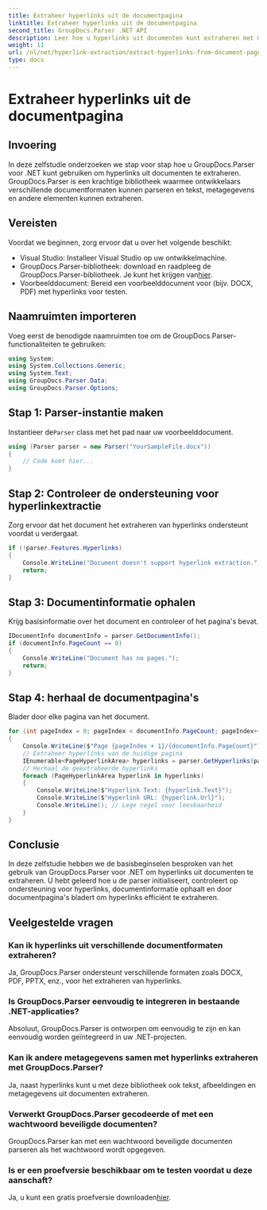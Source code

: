 ```yaml
---
title: Extraheer hyperlinks uit de documentpagina
linktitle: Extraheer hyperlinks uit de documentpagina
second_title: GroupDocs.Parser .NET API
description: Leer hoe u hyperlinks uit documenten kunt extraheren met GroupDocs.Parser voor .NET. Stapsgewijze handleiding voor het extraheren van hyperlinks in C#.
weight: 11
url: /nl/net/hyperlink-extraction/extract-hyperlinks-from-document-page/
type: docs
---
```

# Extraheer hyperlinks uit de documentpagina

## Invoering
In deze zelfstudie onderzoeken we stap voor stap hoe u GroupDocs.Parser voor .NET kunt gebruiken om hyperlinks uit documenten te extraheren. GroupDocs.Parser is een krachtige bibliotheek waarmee ontwikkelaars verschillende documentformaten kunnen parseren en tekst, metagegevens en andere elementen kunnen extraheren.
## Vereisten
Voordat we beginnen, zorg ervoor dat u over het volgende beschikt:
- Visual Studio: Installeer Visual Studio op uw ontwikkelmachine.
-  GroupDocs.Parser-bibliotheek: download en raadpleeg de GroupDocs.Parser-bibliotheek. Je kunt het krijgen van[hier](https://releases.groupdocs.com/parser/net/).
- Voorbeelddocument: Bereid een voorbeelddocument voor (bijv. DOCX, PDF) met hyperlinks voor testen.

## Naamruimten importeren
Voeg eerst de benodigde naamruimten toe om de GroupDocs.Parser-functionaliteiten te gebruiken:
```csharp
using System;
using System.Collections.Generic;
using System.Text;
using GroupDocs.Parser.Data;
using GroupDocs.Parser.Options;
```
## Stap 1: Parser-instantie maken
 Instantieer de`Parser` class met het pad naar uw voorbeelddocument.
```csharp
using (Parser parser = new Parser("YourSampleFile.docx"))
{
    // Code komt hier...
}
```
## Stap 2: Controleer de ondersteuning voor hyperlinkextractie
Zorg ervoor dat het document het extraheren van hyperlinks ondersteunt voordat u verdergaat.
```csharp
if (!parser.Features.Hyperlinks)
{
    Console.WriteLine("Document doesn't support hyperlink extraction.");
    return;
}
```
## Stap 3: Documentinformatie ophalen
Krijg basisinformatie over het document en controleer of het pagina's bevat.
```csharp
IDocumentInfo documentInfo = parser.GetDocumentInfo();
if (documentInfo.PageCount == 0)
{
    Console.WriteLine("Document has no pages.");
    return;
}
```
## Stap 4: herhaal de documentpagina's
Blader door elke pagina van het document.
```csharp
for (int pageIndex = 0; pageIndex < documentInfo.PageCount; pageIndex++)
{
    Console.WriteLine($"Page {pageIndex + 1}/{documentInfo.PageCount}");
    // Extraheer hyperlinks van de huidige pagina
    IEnumerable<PageHyperlinkArea> hyperlinks = parser.GetHyperlinks(pageIndex);
    // Herhaal de geëxtraheerde hyperlinks
    foreach (PageHyperlinkArea hyperlink in hyperlinks)
    {
        Console.WriteLine($"Hyperlink Text: {hyperlink.Text}");
        Console.WriteLine($"Hyperlink URL: {hyperlink.Url}");
        Console.WriteLine(); // Lege regel voor leesbaarheid
    }
}
```

## Conclusie
In deze zelfstudie hebben we de basisbeginselen besproken van het gebruik van GroupDocs.Parser voor .NET om hyperlinks uit documenten te extraheren. U hebt geleerd hoe u de parser initialiseert, controleert op ondersteuning voor hyperlinks, documentinformatie ophaalt en door documentpagina's bladert om hyperlinks efficiënt te extraheren.

## Veelgestelde vragen
### Kan ik hyperlinks uit verschillende documentformaten extraheren?
Ja, GroupDocs.Parser ondersteunt verschillende formaten zoals DOCX, PDF, PPTX, enz., voor het extraheren van hyperlinks.
### Is GroupDocs.Parser eenvoudig te integreren in bestaande .NET-applicaties?
Absoluut, GroupDocs.Parser is ontworpen om eenvoudig te zijn en kan eenvoudig worden geïntegreerd in uw .NET-projecten.
### Kan ik andere metagegevens samen met hyperlinks extraheren met GroupDocs.Parser?
Ja, naast hyperlinks kunt u met deze bibliotheek ook tekst, afbeeldingen en metagegevens uit documenten extraheren.
### Verwerkt GroupDocs.Parser gecodeerde of met een wachtwoord beveiligde documenten?
GroupDocs.Parser kan met een wachtwoord beveiligde documenten parseren als het wachtwoord wordt opgegeven.
### Is er een proefversie beschikbaar om te testen voordat u deze aanschaft?
 Ja, u kunt een gratis proefversie downloaden[hier](https://releases.groupdocs.com/).